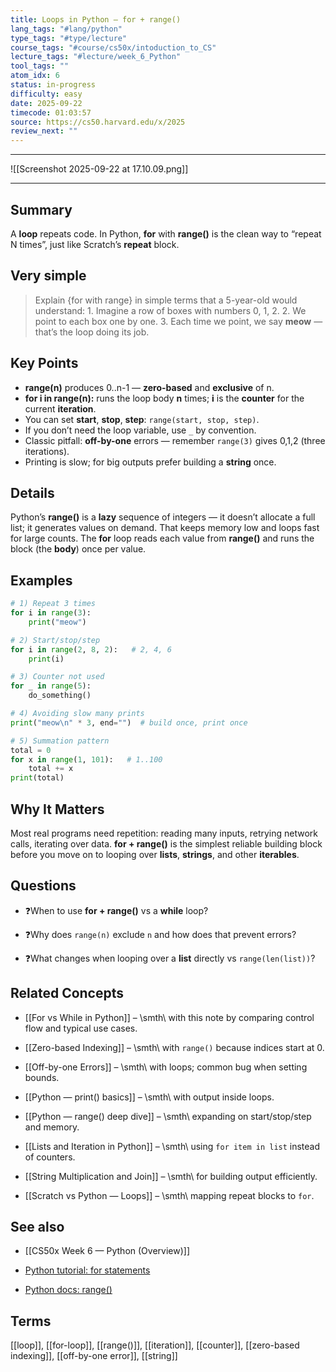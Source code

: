 ```yaml
---
title: Loops in Python — for + range()
lang_tags: "#lang/python"
type_tags: "#type/lecture"
course_tags: "#course/cs50x/intoduction_to_CS"
lecture_tags: "#lecture/week_6_Python"
tool_tags: ""
atom_idx: 6
status: in-progress
difficulty: easy
date: 2025-09-22
timecode: 01:03:57
source: https://cs50.harvard.edu/x/2025
review_next: ""
---
```


---

![[Screenshot 2025-09-22 at 17.10.09.png]]

---

## Summary
A **loop** repeats code. In Python, **for** with **range()** is the clean way to “repeat N times”, just like Scratch’s **repeat** block.

## Very simple

> Explain {for with range} in simple terms that a 5-year-old would understand:
    1. Imagine a row of boxes with numbers 0, 1, 2.
    2. We point to each box one by one.
    3. Each time we point, we say **meow** — that’s the loop doing its job.

## Key Points
- **range(n)** produces 0..n-1 — **zero-based** and **exclusive** of n.
- **for i in range(n):** runs the loop body **n** times; **i** is the **counter** for the current **iteration**.
- You can set **start**, **stop**, **step**: `range(start, stop, step)`.
- If you don’t need the loop variable, use `_` by convention.
- Classic pitfall: **off-by-one** errors — remember `range(3)` gives 0,1,2 (three iterations).
- Printing is slow; for big outputs prefer building a **string** once.

## Details
Python’s **range()** is a **lazy** sequence of integers — it doesn’t allocate a full list; it generates values on demand. That keeps memory low and loops fast for large counts. The **for** loop reads each value from **range()** and runs the block (the **body**) once per value.

## Examples

```python
# 1) Repeat 3 times
for i in range(3):
    print("meow")
````

```python
# 2) Start/stop/step
for i in range(2, 8, 2):   # 2, 4, 6
    print(i)
```

```python
# 3) Counter not used
for _ in range(5):
    do_something()
```

```python
# 4) Avoiding slow many prints
print("meow\n" * 3, end="")  # build once, print once
```

```python
# 5) Summation pattern
total = 0
for x in range(1, 101):   # 1..100
    total += x
print(total)
```

## **Why It Matters**

Most real programs need repetition: reading many inputs, retrying network calls, iterating over data. **for + range()** is the simplest reliable building block before you move on to looping over **lists**, **strings**, and other **iterables**.

## Questions

- ❓When to use **for + range()** vs a **while** loop?
    
- ❓Why does `range(n)` exclude `n` and how does that prevent errors?
    
- ❓What changes when looping over a **list** directly vs `range(len(list))`?
    

## Related Concepts

- [[For vs While in Python]] – \smth\ with this note by comparing control flow and typical use cases.
    
- [[Zero-based Indexing]] – \smth\ with `range()` because indices start at 0.
    
- [[Off-by-one Errors]] – \smth\ with loops; common bug when setting bounds.
    
- [[Python — print() basics]] – \smth\ with output inside loops.
    
- [[Python — range() deep dive]] – \smth\ expanding on start/stop/step and memory.
    
- [[Lists and Iteration in Python]] – \smth\ using `for item in list` instead of counters.
    
- [[String Multiplication and Join]] – \smth\ for building output efficiently.
    
- [[Scratch vs Python — Loops]] – \smth\ mapping repeat blocks to `for`.
    

## See also

- [[CS50x Week 6 — Python (Overview)]]
    
- [Python tutorial: for statements](https://docs.python.org/3/tutorial/controlflow.html#for-statements)
    
- [Python docs: range()](https://docs.python.org/3/library/stdtypes.html#range)
    

## Terms

[[loop]], [[for-loop]], [[range()]], [[iteration]], [[counter]], [[zero-based indexing]], [[off-by-one error]], [[string]]

